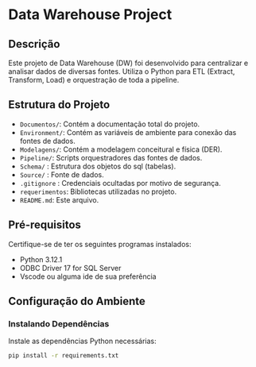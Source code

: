 # Data Warehouse Project

## Descrição

Este projeto de Data Warehouse (DW) foi desenvolvido para centralizar e analisar dados de diversas fontes. Utiliza o Python para ETL (Extract, Transform, Load) e orquestração de toda a pipeline.

## Estrutura do Projeto

- `Documentos/`: Contém a documentação total do projeto.
- `Environment/`: Contém as variáveis de ambiente para conexão das fontes de dados.
- `Modelagens/`: Contém a modelagem conceitural e física (DER).
- `Pipeline/`: Scripts orquestradores das fontes de dados.
- `Schema/` : Estrutura dos objetos do sql (tabelas).
- `Source/` : Fonte de dados.
- `.gitignore` : Credenciais ocultadas por motivo de segurança.
- `requerimentos`: Bibliotecas utilizadas no projeto.
- `README.md`: Este arquivo.

## Pré-requisitos

Certifique-se de ter os seguintes programas instalados:

- Python 3.12.1
- ODBC Driver 17 for SQL Server
- Vscode ou alguma ide de sua preferência

## Configuração do Ambiente

### Instalando Dependências

Instale as dependências Python necessárias:

```bash
pip install -r requirements.txt
